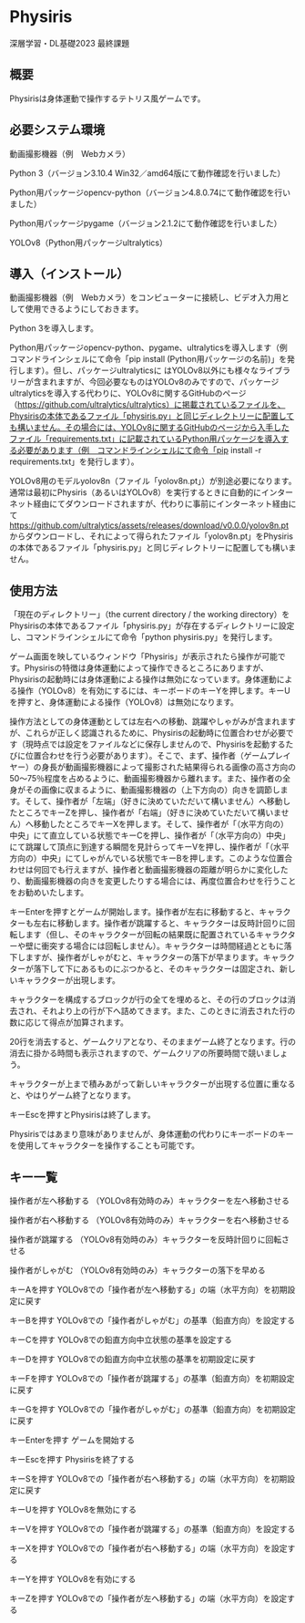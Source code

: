 # Physiris

深層学習・DL基礎2023 最終課題

## 概要

Physirisは身体運動で操作するテトリス風ゲームです。

## 必要システム環境

動画撮影機器（例　Webカメラ）

Python 3（バージョン3.10.4 Win32／amd64版にて動作確認を行いました）

Python用パッケージopencv-python（バージョン4.8.0.74にて動作確認を行いました）

Python用パッケージpygame（バージョン2.1.2にて動作確認を行いました）

YOLOv8（Python用パッケージultralytics）

## 導入（インストール）

動画撮影機器（例　Webカメラ）をコンピューターに接続し、ビデオ入力用として使用できるようにしておきます。

Python 3を導入します。

Python用パッケージopencv-python、pygame、ultralyticsを導入します（例　コマンドラインシェルにて命令「pip install (Python用パッケージの名前)」を発行します）。但し、パッケージultralyticsに
はYOLOv8以外にも様々なライブラリーが含まれますが、今回必要なものはYOLOv8のみですので、パッケージultralyticsを導入する代わりに、YOLOv8に関するGitHubのページ（https://github.com/ultralytics/ultralytics）に掲載されているファイルを、Physirisの本体であるファイル「physiris.py」と同じディレクトリーに配置しても構いません。その場合には、YOLOv8に関するGitHubのページから入手したファイル「requirements.txt」に記載されているPython用パッケージを導入する必要があります（例　コマンドラインシェルにて命令「pip install -r requirements.txt」を発行します）。

YOLOv8用のモデルyolov8n（ファイル「yolov8n.pt」）が別途必要になります。通常は最初にPhysiris（あるいはYOLOv8）を実行するときに自動的にインターネット経由にてダウンロードされますが、代わりに事前にインターネット経由にて https://github.com/ultralytics/assets/releases/download/v0.0.0/yolov8n.pt からダウンロードし、それによって得られたファイル「yolov8n.pt」をPhysirisの本体であるファイル「physiris.py」と同じディレクトリーに配置しても構いません。

## 使用方法

「現在のディレクトリー」（the current directory / the working directory）をPhysirisの本体であるファイル「physiris.py」が存在するディレクトリーに設定し、コマンドラインシェルにて命令「python physiris.py」を発行します。

ゲーム画面を映しているウィンドウ「Physiris」が表示されたら操作が可能です。Physirisの特徴は身体運動によって操作できるところにありますが、Physirisの起動時には身体運動による操作は無効になっています。身体運動による操作（YOLOv8）を有効にするには、キーボードのキーYを押します。キーUを押すと、身体運動による操作（YOLOv8）は無効になります。

操作方法としての身体運動としては左右への移動、跳躍やしゃがみが含まれますが、これらが正しく認識されるために、Physirisの起動時に位置合わせが必要です（現時点では設定をファイルなどに保存しませんので、Physirisを起動するたびに位置合わせを行う必要があります）。そこで、まず、操作者（ゲームプレイヤー）の身長が動画撮影機器によって撮影された結果得られる画像の高さ方向の50～75％程度を占めるように、動画撮影機器から離れます。また、操作者の全身がその画像に収まるように、動画撮影機器の（上下方向の）向きを調節します。そして、操作者が「左端」（好きに決めていただいて構いません）へ移動したところでキーZを押し、操作者が「右端」（好きに決めていただいて構いません）へ移動したところでキーXを押します。そして、操作者が「（水平方向の）中央」にて直立している状態でキーCを押し、操作者が「（水平方向の）中央」にて跳躍して頂点に到達する瞬間を見計らってキーVを押し、操作者が「（水平方向の）中央」にてしゃがんでいる状態でキーBを押します。このような位置合わせは何回でも行えますが、操作者と動画撮影機器の距離が明らかに変化したり、動画撮影機器の向きを変更したりする場合には、再度位置合わせを行うことをお勧めいたします。

キーEnterを押すとゲームが開始します。操作者が左右に移動すると、キャラクターも左右に移動します。操作者が跳躍すると、キャラクターは反時計回りに回転します（但し、そのキャラクターが回転の結果既に配置されているキャラクターや壁に衝突する場合には回転しません）。キャラクターは時間経過とともに落下しますが、操作者がしゃがむと、キャラクターの落下が早まります。キャラクターが落下して下にあるものにぶつかると、そのキャラクターは固定され、新しいキャラクターが出現します。

キャラクターを構成するブロックが行の全てを埋めると、その行のブロックは消去され、それより上の行が下へ詰めてきます。また、このときに消去された行の数に応じて得点が加算されます。

20行を消去すると、ゲームクリアとなり、そのままゲーム終了となります。行の消去に掛かる時間も表示されますので、ゲームクリアの所要時間で競いましょう。

キャラクターが上まで積みあがって新しいキャラクターが出現する位置に重なると、やはりゲーム終了となります。

キーEscを押すとPhysirisは終了します。

Physirisではあまり意味がありませんが、身体運動の代わりにキーボードのキーを使用してキャラクターを操作することも可能です。

## キー一覧

操作者が左へ移動する （YOLOv8有効時のみ）キャラクターを左へ移動させる

操作者が右へ移動する （YOLOv8有効時のみ）キャラクターを右へ移動させる

操作者が跳躍する （YOLOv8有効時のみ）キャラクターを反時計回りに回転させる

操作者がしゃがむ （YOLOv8有効時のみ）キャラクターの落下を早める

キーAを押す YOLOv8での「操作者が左へ移動する」の端（水平方向）を初期設定に戻す

キーBを押す YOLOv8での「操作者がしゃがむ」の基準（鉛直方向）を設定する

キーCを押す YOLOv8での鉛直方向中立状態の基準を設定する

キーDを押す YOLOv8での鉛直方向中立状態の基準を初期設定に戻す

キーFを押す YOLOv8での「操作者が跳躍する」の基準（鉛直方向）を初期設定に戻す

キーGを押す YOLOv8での「操作者がしゃがむ」の基準（鉛直方向）を初期設定に戻す

キーEnterを押す ゲームを開始する

キーEscを押す Physirisを終了する

キーSを押す YOLOv8での「操作者が右へ移動する」の端（水平方向）を初期設定に戻す

キーUを押す YOLOv8を無効にする

キーVを押す YOLOv8での「操作者が跳躍する」の基準（鉛直方向）を設定する

キーXを押す YOLOv8での「操作者が右へ移動する」の端（水平方向）を設定する

キーYを押す YOLOv8を有効にする

キーZを押す YOLOv8での「操作者が左へ移動する」の端（水平方向）を設定する
